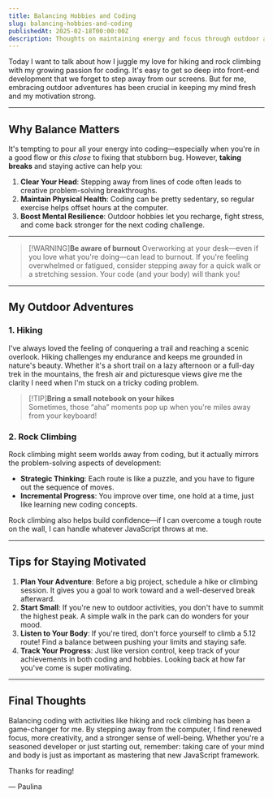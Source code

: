 ```yaml
---
title: Balancing Hobbies and Coding
slug: balancing-hobbies-and-coding
publishedAt: 2025-02-18T00:00:00Z
description: Thoughts on maintaining energy and focus through outdoor activities and exercise.
---
```

Today I want to talk about how I juggle my love for hiking and rock climbing with my growing passion for coding. It's easy to get so deep into front-end development that we forget to step away from our screens. But for me, embracing outdoor adventures has been crucial in keeping my mind fresh and my motivation strong.

---

## Why Balance Matters

It's tempting to pour all your energy into coding—especially when you're in a good flow or *this close* to fixing that stubborn bug. However, **taking breaks** and staying active can help you:

1. **Clear Your Head**: Stepping away from lines of code often leads to creative problem-solving breakthroughs.
2. **Maintain Physical Health**: Coding can be pretty sedentary, so regular exercise helps offset hours at the computer.
3. **Boost Mental Resilience**: Outdoor hobbies let you recharge, fight stress, and come back stronger for the next coding challenge.

---

 >[!WARNING]**Be aware of burnout**
 > Overworking at your desk—even if you love what you're doing—can lead to burnout. If you're feeling overwhelmed or fatigued, consider stepping away for a quick walk or a stretching session. Your code (and your body) will thank you!

 ---

## My Outdoor Adventures

### 1. Hiking

 I've always loved the feeling of conquering a trail and reaching a scenic overlook. Hiking challenges my endurance and keeps me grounded in nature's beauty. Whether it's a short trail on a lazy afternoon or a full-day trek in the mountains, the fresh air and picturesque views give me the clarity I need when I'm stuck on a tricky coding problem.

 > [!TIP]**Bring a small notebook on your hikes**  
 >Sometimes, those “aha” moments pop up when you're miles away from your keyboard!

### 2. Rock Climbing

 Rock climbing might seem worlds away from coding, but it actually mirrors the problem-solving aspects of development:

- **Strategic Thinking**: Each route is like a puzzle, and you have to figure out the sequence of moves.
- **Incremental Progress**: You improve over time, one hold at a time, just like learning new coding concepts.

 Rock climbing also helps build confidence—if I can overcome a tough route on the wall, I can handle whatever JavaScript throws at me.

 ---

## Tips for Staying Motivated

 1. **Plan Your Adventure**: Before a big project, schedule a hike or climbing session. It gives you a goal to work toward and a well-deserved break afterward.
 2. **Start Small**: If you're new to outdoor activities, you don't have to summit the highest peak. A simple walk in the park can do wonders for your mood.
 3. **Listen to Your Body**: If you're tired, don't force yourself to climb a 5.12 route! Find a balance between pushing your limits and staying safe.
 4. **Track Your Progress**: Just like version control, keep track of your achievements in both coding and hobbies. Looking back at how far you've come is super motivating.

---

## Final Thoughts

Balancing coding with activities like hiking and rock climbing has been a game-changer for me. By stepping away from the computer, I find renewed focus, more creativity, and a stronger sense of well-being. Whether you're a seasoned developer or just starting out, remember: taking care of your mind and body is just as important as mastering that new JavaScript framework.

Thanks for reading!

— Paulina
